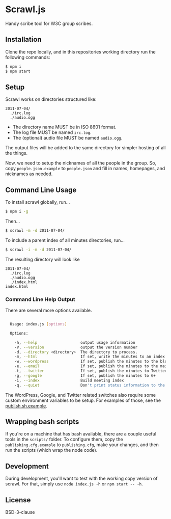 # Scrawl.js

Handy scribe tool for W3C group scribes.

## Installation

Clone the repo locally, and in this repositories working directory run the
following commands:

```sh
$ npm i
$ npm start
```

## Setup

Scrawl works on directories structured like:
```
2011-07-04/
  ./irc.log
  ./audio.ogg
```

* The directory name MUST be in ISO 8601 format.
* The log file MUST be named `irc.log`.
* The (optional) audio file MUST be named `audio.ogg`.

The output files will be added to the same directory for simpler hosting of
all the things.

Now, we need to setup the nicknames of all the people in the group.
So, copy `people.json.example` to `people.json` and fill in names, homepages,
and nicknames as needed.

## Command Line Usage

To install scrawl globally, run...
```sh
$ npm i -g
```

Then...
```sh
$ scrawl -m -d 2011-07-04/
```

To include a parent index of all minutes directories, run...
```sh
$ scrawl -i -m -d 2011-07-04/
```

The resulting directory will look like
```
2011-07-04/
  ./irc.log
  ./audio.ogg
  ./index.html
index.html
```

### Command Line Help Output

There are several more options available.

```sh

  Usage: index.js [options]

  Options:

    -h, --help                   output usage information
    -V, --version                output the version number
    -d, --directory <directory>  The directory to process.
    -m, --html                   If set, write the minutes to an index.html file
    -w, --wordpress              If set, publish the minutes to the blog
    -e, --email                  If set, publish the minutes to the mailing list
    -t, --twitter                If set, publish the minutes to Twitter
    -g, --google                 If set, publish the minutes to G+
    -i, --index                  Build meeting index
    -q, --quiet                  Don't print status information to the console

```

The WordPress, Google, and Twitter related switches also require some custom
environment variables to be setup. For examples of those, see the
[publish.sh.example](publish.sh.example).

## Wrapping bash scripts

If you're on a machine that has bash available, there are a couple useful tools
in the `scripts/` folder. To configure them, copy the `publishing.cfg.example`
to `publishing.cfg`, make your changes, and then run the scripts (which wrap
the node code).

## Development

During development, you'll want to test with the working copy version of
scrawl. For that, simply use `node index.js -h` or `npm start -- -h`.

## License

BSD-3-clause
